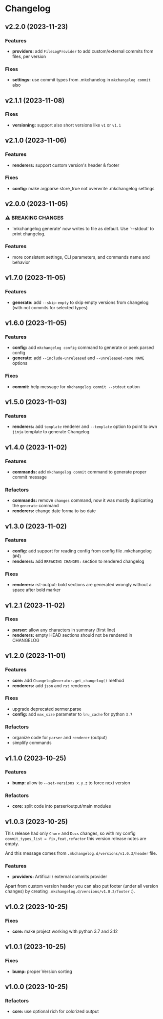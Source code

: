 # Changelog

## v2.2.0 (2023-11-23)

### Features

- **providers:** add `FileLogProvider` to add custom/external commits from files, per version

### Fixes

- **settings:** use commit types from .mkchanelog in `mkchangelog commit` also

## v2.1.1 (2023-11-08)

### Fixes

- **versioning:** support also short versions like `v1` or `v1.1`

## v2.1.0 (2023-11-06)

### Features

- **renderers:** support custom version's header & footer

### Fixes

- **config:** make argparse store_true not overwrite .mkchangelog settings

## v2.0.0 (2023-11-05)

### ⚠ BREAKING CHANGES
- 'mkchangelog generate' now writes to file as default. Use '--stdout' to print changelog.

### Features

- more consistent settings, CLI parameters, and commands name and behavior

## v1.7.0 (2023-11-05)

### Features

- **generate:** add `--skip-empty` to skip empty versions from changelog (with not commits for selected types)

## v1.6.0 (2023-11-05)

### Features

- **config:** add `mkchangelog config` command to generate or peek parsed config
- **generate:** add `--include-unreleased` and `--unreleased-name NAME` options

### Fixes

- **commit:** help message for `mkchangelog commit --stdout` option

## v1.5.0 (2023-11-03)

### Features

- **renderers:** add `template` renderer and `--template` option to point to own `jinja` template to generate Changelog

## v1.4.0 (2023-11-02)

### Features

- **commands:** add `mkchangelog commit` command to generate proper commit message

### Refactors

- **commands:** remove `changes` command, now it was mostly duplicating the `generate` command
- **renderers:** change date forma to iso date

## v1.3.0 (2023-11-02)

### Features

- **config:** add support for reading config from config file .mkchangelog (#4)
- **renderers:** add `BREAKING CHANGES:` section to rendered changelog

### Fixes

- **renderers:** rst-output: bold sections are generated wrongly without a space after bold marker

## v1.2.1 (2023-11-02)

### Fixes

- **parser:** allow any characters in summary (first line)
- **renderers:** empty HEAD sections should not be rendered in CHANGELOG

## v1.2.0 (2023-11-01)

### Features

- **core:** add `ChangelogGenerator.get_changelog()` method
- **renderers:** add `json` and `rst` renderers

### Fixes

- upgrade deprecated sermer.parse
- **config:** add `max_size` parameter to `lru_cache` for python `3.7`

### Refactors

- organize code for `parser` and `renderer` (output)
- simplify commands

## v1.1.0 (2023-10-25)

### Features

- **bump:** allow to `--set-versions x.y.z` to force next version

### Refactors

- **core:** split code into parser/output/main modules

## v1.0.3 (2023-10-25)

This release had only `Chore` and `Docs` changes,
so with my config `commit_types_list = fix,feat,refactor` this
version release notes are empty.

And this message comes from `.mkchangelog.d/versions/v1.0.3/header` file.

### Features

- **providers:** Artifical / external commits provider

Apart from custom version header you can also put footer (under all version changes)
by creating `.mkchangelog.d/versions/v1.0.3/footer` :).

## v1.0.2 (2023-10-25)

### Fixes

- **core:** make project working with python 3.7 and 3.12

## v1.0.1 (2023-10-25)

### Fixes

- **bump:** proper Version sorting

## v1.0.0 (2023-10-25)

### Refactors

- **core:** use optional rich for colorized output
